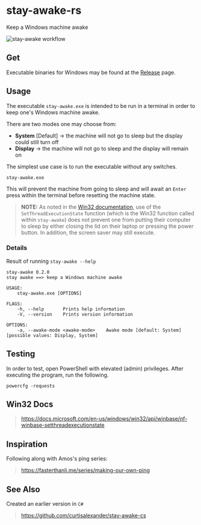 # stay-awake-rs
Keep a Windows machine awake

![stay-awake workflow](https://github.com/curtisalexander/stay-awake-rs/workflows/stay%20awake/badge.svg)

## Get
Executable binaries for Windows may be found at the [Release](https://github.com/curtisalexander/stay-awake-rs/releases) page.

## Usage

The executable `stay-awake.exe` is intended to be run in a terminal in order to keep one's Windows machine awake.

There are two modes one may choose from:
- **System** [Default] &rarr; the machine will not go to sleep but the display could still turn off
- **Display** &rarr; the machine will not go to sleep and the display will remain on

The simplest use case is to run the executable without any switches.

```pwsh
stay-awake.exe
```

This will prevent the machine from going to sleep and will await an ``Enter`` press within the terminal before resetting the machine state.

> **NOTE:** As noted in the [Win32 documentation](https://docs.microsoft.com/en-us/windows/win32/api/winbase/nf-winbase-setthreadexecutionstate), use of the `SetThreadExecutionState` function (which is the Win32 function called within `stay-awake`) does not prevent one from putting their computer to sleep by either closing the lid on their laptop or pressing the power button.  In addition, the screen saver may still execute.

### Details
Result of running `stay-awake --help`

```
stay-awake 0.2.0
stay awake ==> keep a Windows machine awake

USAGE:
    stay-awake.exe [OPTIONS]

FLAGS:
    -h, --help       Prints help information
    -V, --version    Prints version information

OPTIONS:
    -a, --awake-mode <awake-mode>    Awake mode [default: System]  [possible values: Display, System]
```

## Testing
In order to test, open PowerShell with elevated (admin) privileges. After executing the program, run the following.

```pwsh
powercfg -requests
```

## Win32 Docs
> https://docs.microsoft.com/en-us/windows/win32/api/winbase/nf-winbase-setthreadexecutionstate

## Inspiration
Following along with Amos's ping series:
> https://fasterthanli.me/series/making-our-own-ping 

## See Also
Created an earlier version in `C#`
> https://github.com/curtisalexander/stay-awake-cs
